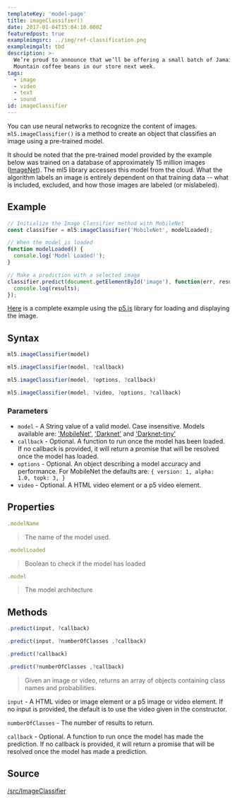 ```yaml
---
templateKey: 'model-page'
title: imageClassifier()
date: 2017-01-04T15:04:10.000Z
featuredpost: true
exampleimgsrc: ../img/ref-classification.png
exampleimgalt: tbd
description: >-
  We’re proud to announce that we’ll be offering a small batch of Jamaica Blue
  Mountain coffee beans in our store next week.
tags:
  - image
  - video
  - text
  - sound
id: imageClassifier
---
```


You can use neural networks to recognize the content of images. `ml5.imageClassifier()` is a method to create an object that classifies an image using a pre-trained model.

It should be noted that the pre-trained model provided by the example below was trained on a database of approximately 15 million images ([ImageNet](http://www.image-net.org/)). The ml5 library accesses
this model from the cloud. What the algorithm labels an image is entirely dependent on that training data -- what is included, excluded, and how those images are labeled (or mislabeled).

## Example

```javascript
// Initialize the Image Classifier method with MobileNet
const classifier = ml5.imageClassifier('MobileNet', modelLoaded);

// When the model is loaded
function modelLoaded() {
  console.log('Model Loaded!');
}

// Make a prediction with a selected image
classifier.predict(document.getElementById('image'), function(err, results) {
  console.log(results);
});
```

[Here](https://github.com/ml5js/ml5-examples/blob/master/p5js/ImageClassification/ImageClassification/sketch.js) is a complete example using the [p5.js](https://p5js.org/) library for loading and displaying the image.

## Syntax
  ```javascript
  ml5.imageClassifier(model)
  ```

  ```javascript
  ml5.imageClassifier(model, ?callback)
  ```

  ```javascript
  ml5.imageClassifier(model, ?options, ?callback)
  ```

  ```javascript
  ml5.imageClassifier(model, ?video, ?options, ?callback)
  ```

### Parameters

  - `model` - A String value of a valid model. Case insensitive. Models available are: ['MobileNet'](https://arxiv.org/abs/1704.04861), ['Darknet'](https://pjreddie.com/darknet/imagenet/) and ['Darknet-tiny'](https://pjreddie.com/darknet/tiny-darknet/)
  - `callback` - Optional. A function to run once the model has been loaded. If no callback is provided, it will return a promise that will be resolved once the model has loaded.
  - `options` - Optional. An object describing a model accuracy and performance. For MobileNet the defaults are: `{ version: 1,
    alpha: 1.0, topk: 3, }`
  - `video` - Optional. A HTML video element or a p5 video element.

## Properties

  ```javascript
  .modelName
  ```
  > The name of the model used.

  ```javascript
  .modelLoaded
  ```
  > Boolean to check if the model has loaded

  ```javascript
  .model
  ```
  > The model architecture

## Methods

  ```javascript
  .predict(input, ?callback)
  ```

  ```javascript
  .predict(input, ?numberOfClasses ,?callback)
  ```

  ```javascript
  .predict(?callback)
  ```

  ```javascript
  .predict(?numberOfClasses ,?callback)
  ```

  > Given an image or video, returns an array of objects containing class names and probabilities.

  `input` -  A HTML video or image element or a p5 image or video element. If no input is provided, the default is to use the video given in the constructor.

  `numberOfClasses` -  The number of results to return.

  `callback` - Optional. A function to run once the model has made the prediction. If no callback is provided, it will return a promise that will be resolved once the model has made a prediction.

## Source

[/src/ImageClassifier](https://github.com/ml5js/ml5-library/blob/master/src/ImageClassifier/)

